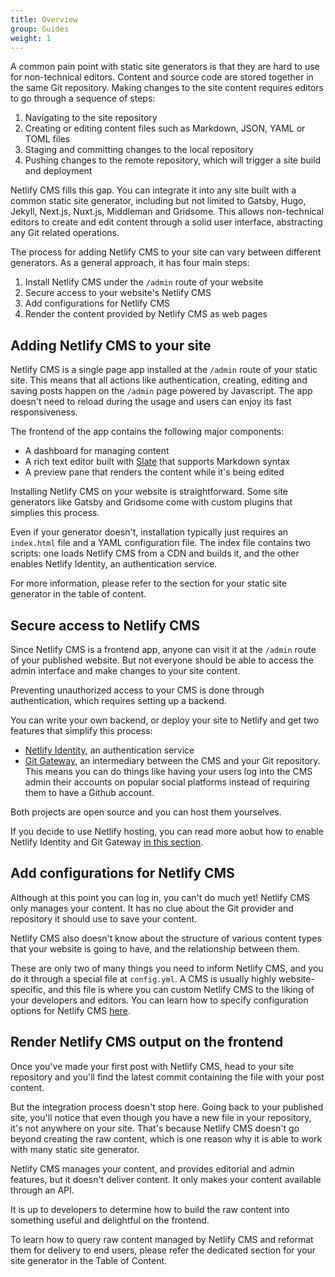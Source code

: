 ```yaml
---
title: Overview
group: Guides
weight: 1
---
```


A common pain point with static site generators is that they are hard to use for non-technical editors. Content and source code are stored together in the same Git repository. Making changes to the site content requires editors to go through a sequence of steps:

1. Navigating to the site repository
2. Creating or editing content files such as Markdown, JSON, YAML or TOML files
3. Staging and committing changes to the local repository
4. Pushing changes to the remote repository, which will trigger a site build and deployment

Netlify CMS fills this gap. You can integrate it into any site built with a common static site generator, including but not limited to Gatsby, Hugo, Jekyll, Next.js, Nuxt.js, Middleman and Gridsome. This allows non-technical editors to create and edit content through a solid user interface, abstracting any Git related operations.

The process for adding Netlify CMS to your site can vary between different generators. As a general approach, it has four main steps:

1. Install Netlify CMS under the `/admin` route of your website
2. Secure access to your website's Netlify CMS
3. Add configurations for Netlify CMS
4. Render the content provided by Netlify CMS as web pages

## Adding Netlify CMS to your site

Netlify CMS is a single page app installed at the `/admin` route of your static site. This means that all actions like authentication, creating, editing and saving posts happen on the `/admin` page powered by Javascript. The app doesn't need to reload during the usage and users can enjoy its fast responsiveness.

The frontend of the app contains the following major components:

- A dashboard for managing content
- A rich text editor built with [Slate](https://github.com/ianstormtaylor/slate) that supports Markdown syntax
- A preview pane that renders the content while it's being edited

Installing Netlify CMS on your website is straightforward. Some site generators like Gatsby and Gridsome come with custom plugins that simplies this process.

Even if your generator doesn't, installation typically just requires an `index.html` file and a YAML configuration file. The index file contains two scripts: one loads Netlify CMS from a CDN and builds it, and the other enables Netlify Identity, an authentication service.

For more information, please refer to the section for your static site generator in the table of content.

## Secure access to Netlify CMS

Since Netlify CMS is a frontend app, anyone can visit it at the `/admin` route of your published website. But not everyone should be able to access the admin interface and make changes to your site content.

Preventing unauthorized access to your CMS is done through authentication, which requires setting up a backend.

You can write your own backend, or deploy your site to Netlify and get two features that simplify this process:

- [Netlify Identity](https://www.netlify.com/docs/identity/), an authentication service
- [Git Gateway](https://www.netlifycms.org/docs/git-gateway-backend), an intermediary between the CMS and your Git repository. This means you can do things like having your users log into the CMS admin their accounts on popular social platforms instead of requiring them to have a Github account.

Both projects are open source and you can host them yourselves.

If you decide to use Netlify hosting, you can read more aobut how to enable Netlify Identity and Git Gateway [in this section](https://www.netlifycms.org/docs/add-to-your-site/#authentication/).

## Add configurations for Netlify CMS

Although at this point you can log in, you can't do much yet! Netlify CMS only manages your content. It has no clue about the Git provider and repository it should use to save your content.

Netlify CMS also doesn't know about the structure of various content types that your website is going to have, and the relationship between them.

These are only two of many things you need to inform Netlify CMS, and you do it through a special file at `config.yml`. A CMS is usually highly website-specific, and this file is where you can custom Netlify CMS to the liking of your developers and editors. You can learn how to specify configuration options for Netlify CMS [here](https://www.netlifycms.org/docs/configuration-options/#header).

## Render Netlify CMS output on the frontend

Once you've made your first post with Netlify CMS, head to your site repository and you'll find the latest commit containing the file with your post content.

But the integration process doesn't stop here. Going back to your published site, you'll notice that even though you have a new file in your repository, it's not anywhere on your site. That's because Netlify CMS doesn't go beyond creating the raw content, which is one reason why it is able to work with many static site generator.

Netlify CMS manages your content, and provides editorial and admin features, but it doesn't deliver content. It only makes your content available through an API.

It is up to developers to determine how to build the raw content into something useful and delightful on the frontend.

To learn how to query raw content managed by Netlify CMS and reformat them for delivery to end users, please refer the dedicated section for your site generator in the Table of Content.


